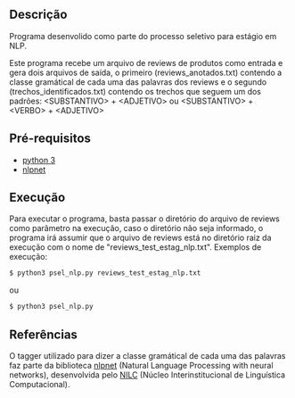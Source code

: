 ## Descrição
Programa desenvolido como parte do processo seletivo para estágio em NLP.

Este programa recebe um arquivo de reviews de produtos como entrada e gera dois arquivos de saída, o primeiro (reviews_anotados.txt) contendo a classe gramátical de cada uma das palavras dos reviews e o segundo (trechos_identificados.txt) contendo os trechos que seguem um dos padrões: \<SUBSTANTIVO\> + \<ADJETIVO\> ou \<SUBSTANTIVO\> + \<VERBO\> + \<ADJETIVO\>

## Pré-requisitos
* [python 3](https://www.python.org/download/releases/3.0/)
* [nlpnet](http://nilc.icmc.usp.br/nlpnet/)

## Execução
Para executar o programa, basta passar o diretório do arquivo de reviews como parâmetro na execução, caso o diretório não seja informado, o programa irá assumir que o arquivo de reviews está no diretório raiz da execução com o nome de "reviews_test_estag_nlp.txt". Exemplos de execução:
```bash
$ python3 psel_nlp.py reviews_test_estag_nlp.txt
```
ou
```bash
$ python3 psel_nlp.py
```

## Referências
O tagger utilizado para dizer a classe gramátical de cada uma das palavras faz parte da biblioteca [nlpnet](http://nilc.icmc.usp.br/nlpnet/) (Natural Language Processing with neural networks), desenvolvida pelo [NILC](http://www.nilc.icmc.usp.br/nilc/index.php) (Núcleo Interinstitucional de Linguística Computacional).

